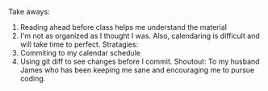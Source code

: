 Take aways:
  1. Reading ahead before class helps me understand the material
  2. I'm not as organized as I thought I was.  Also, calendaring is difficult and will take time to perfect.
Stratagies:
  1. Commiting to my calendar schedule
  2. Using git diff to see changes before I commit.
Shoutout:
  To my husband James who has been keeping me sane and encouraging me to pursue coding. 
